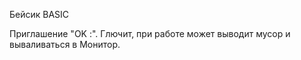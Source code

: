 Бейсик BASIC

Приглашение "OK :". Глючит, при работе может выводит мусор и вываливаться в Монитор.

